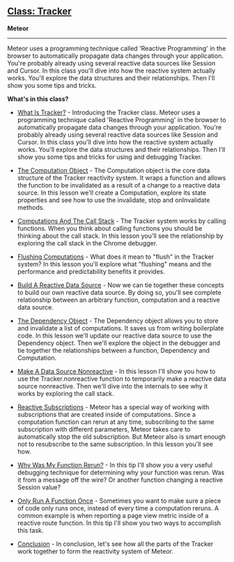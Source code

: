 
## <a href="https://www.eventedmind.com/classes/tracker-026b9a70" target="_blank">Class: Tracker</a>

**Meteor**<br>
****

Meteor uses a programming technique called 'Reactive Programming' in the browser to automatically propagate data changes through your application. You're probably already using several reactive data sources like Session and Cursor. In this class you'll dive into how the reactive system actually works. You'll explore the data structures and their relationships. Then I'll show you some tips and tricks.


**What's in this class?**


* <a href="https://www.eventedmind.com/classes/tracker-026b9a70/what-is-tracker-ab170269" target="_blank">What Is Tracker?</a> - Introducing the Tracker class. Meteor uses a programming technique called 'Reactive Programming' in the browser to automatically propagate data changes through your application. You're probably already using several reactive data sources like Session and Cursor. In this class you'll dive into how the reactive system actually works. You'll explore the data structures and their relationships. Then I'll show you some tips and tricks for using and debugging Tracker.


* <a href="https://www.eventedmind.com/classes/tracker-026b9a70/the-computation-object-440b35ab" target="_blank">The Computation Object</a> - The Computation object is the core data structure of the Tracker reactivity system.  It wraps a function and allows the function to be invalidated as a result of a change to a reactive data source. In this lesson we'll create a Computation, explore its state properties and see how to use the invalidate, stop and onInvalidate methods.


* <a href="https://www.eventedmind.com/classes/tracker-026b9a70/computations-and-the-call-stack-8983d8a7" target="_blank">Computations And The Call Stack</a> - The Tracker system works by calling functions. When you think about calling functions you should be thinking about the call stack. In this lesson you'll see the relationship by exploring the call stack in the Chrome debugger.


* <a href="https://www.eventedmind.com/classes/tracker-026b9a70/flushing-computations-f957b6e5" target="_blank">Flushing Computations</a> - What does it mean to "flush" in the Tracker system? In this lesson you'll explore what "flushing" means and the performance and predictability benefits it provides.


* <a href="https://www.eventedmind.com/classes/tracker-026b9a70/build-a-reactive-data-source-cf040ad0" target="_blank">Build A Reactive Data Source</a> - Now we can tie together these concepts to build our own reactive data source. By doing so, you'll see complete relationship between an arbitrary function, computation and a reactive data source.


* <a href="https://www.eventedmind.com/classes/tracker-026b9a70/the-dependency-object-bb8516db" target="_blank">The Dependency Object</a> - The Dependency object allows you to store and invalidate a list of computations.  It saves us from writing boilerplate code. In this lesson we'll update our reactive data source to use the Dependency object. Then we'll explore the object in the debugger and tie together the relationships between a function, Dependency and Computation.


* <a href="https://www.eventedmind.com/classes/tracker-026b9a70/making-a-data-source-nonreactive-dc894776" target="_blank">Make A Data Source Nonreactive</a> - In this lesson I'll show you how to use the Tracker.nonreactive function to temporarily make a reactive data source nonreactive. Then we'll dive into the internals to see why it works by exploring the call stack.


* <a href="https://www.eventedmind.com/classes/tracker-026b9a70/reactive-subscriptions-4b82c3af" target="_blank">Reactive Subscriptions</a> - Meteor has a special way of working with subscriptions that are created inside of computations. Since a computation function can rerun at any time, subscribing to the same subscription with different parameters, Meteor takes care to automatically stop the old subscription. But Meteor also is smart enough not to resubscribe to the same subscription. In this lesson you'll see how.


* <a href="https://www.eventedmind.com/classes/tracker-026b9a70/why-was-my-function-rerun-754b5b9a" target="_blank">Why Was My Function Rerun?</a> - In this tip I'll show you a very useful debugging technique for determining why your function was rerun. Was it from a message off the wire? Or another function changing a reactive Session value?


* <a href="https://www.eventedmind.com/classes/tracker-026b9a70/only-run-a-function-once-aacd8c2d" target="_blank">Only Run A Function Once</a> - Sometimes you want to make sure a piece of code only runs once, instead of every time a computation reruns. A common example is when reporting a page view metric inside of a reactive route function. In this tip I'll show you two ways to accomplish this task.


* <a href="https://www.eventedmind.com/classes/tracker-026b9a70/conclusion-7f4feda6" target="_blank">Conclusion</a> - In conclusion, let's see how all the parts of the Tracker work together to form the reactivity system of Meteor.




